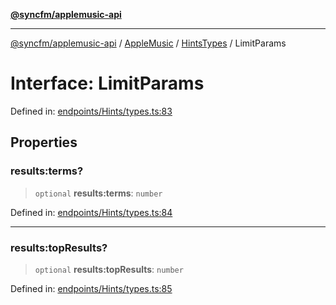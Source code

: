 [**@syncfm/applemusic-api**](../../../../../../README.md)

***

[@syncfm/applemusic-api](../../../../../../globals.md) / [AppleMusic](../../../README.md) / [HintsTypes](../README.md) / LimitParams

# Interface: LimitParams

Defined in: [endpoints/Hints/types.ts:83](https://github.com/sync-fm/applemusic-api/blob/9ff258d5e3837a0cb0f9914911c5614d92f344ed/src/endpoints/Hints/types.ts#L83)

## Properties

### results:terms?

> `optional` **results:terms**: `number`

Defined in: [endpoints/Hints/types.ts:84](https://github.com/sync-fm/applemusic-api/blob/9ff258d5e3837a0cb0f9914911c5614d92f344ed/src/endpoints/Hints/types.ts#L84)

***

### results:topResults?

> `optional` **results:topResults**: `number`

Defined in: [endpoints/Hints/types.ts:85](https://github.com/sync-fm/applemusic-api/blob/9ff258d5e3837a0cb0f9914911c5614d92f344ed/src/endpoints/Hints/types.ts#L85)

